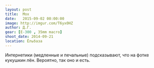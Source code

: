 ```yaml
---
layout: post
title:  Мох
date:   2015-09-02 00:00:00
image: http://imgur.com/T6yx0HZ
author: Д.Г.
gear: [E-300 , 35mm macro]
shoot_date: 2014-09-21
location: Ёльбаза
---
```


Интернетики (медленные и печальные) подсказывают, что на фотке кукушкин лён. Вероятно, так оно и есть.
